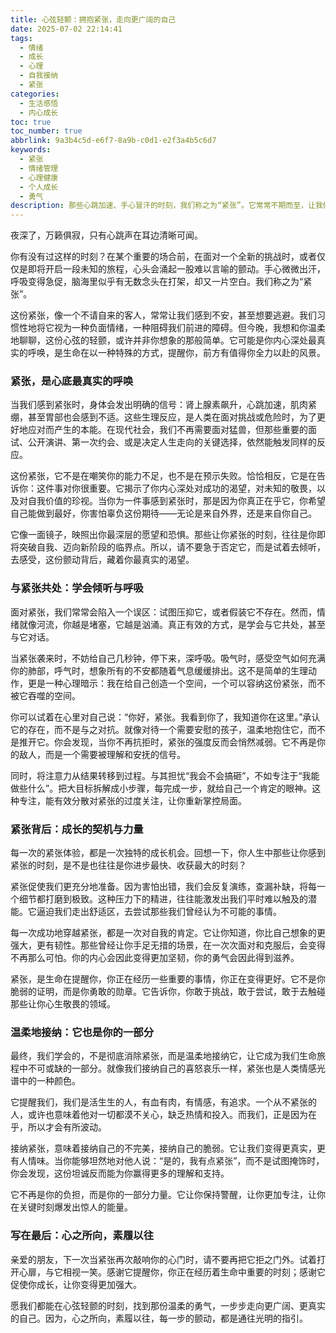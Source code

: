 ```yaml
---
title: 心弦轻颤：拥抱紧张，走向更广阔的自己
date: 2025-07-02 22:14:41
tags:
  - 情绪
  - 成长
  - 心理
  - 自我接纳
  - 紧张
categories:
  - 生活感悟
  - 内心成长
toc: true
toc_number: true
abbrlink: 9a3b4c5d-e6f7-8a9b-c0d1-e2f3a4b5c6d7
keywords:
  - 紧张
  - 情绪管理
  - 心理健康
  - 个人成长
  - 勇气
description: 那些心跳加速、手心冒汗的时刻，我们称之为“紧张”。它常常不期而至，让我们感到不安。但你有没有想过，这份紧张，或许并非阻碍，而是心底最真实的呼唤，是生命在提醒你，前方有值得你全力以赴的风景？本文将带你温柔地探索紧张的本质，学会与它共舞，将这份颤动化为成长的力量。
---
```


夜深了，万籁俱寂，只有心跳声在耳边清晰可闻。

你有没有过这样的时刻？在某个重要的场合前，在面对一个全新的挑战时，或者仅仅是即将开启一段未知的旅程，心头会涌起一股难以言喻的颤动。手心微微出汗，呼吸变得急促，脑海里似乎有无数念头在打架，却又一片空白。我们称之为“紧张”。

这份紧张，像一个不请自来的客人，常常让我们感到不安，甚至想要逃避。我们习惯性地将它视为一种负面情绪，一种阻碍我们前进的障碍。但今晚，我想和你温柔地聊聊，这份心弦的轻颤，或许并非你想象的那般简单。它可能是你内心深处最真实的呼唤，是生命在以一种特殊的方式，提醒你，前方有值得你全力以赴的风景。

### 紧张，是心底最真实的呼唤

当我们感到紧张时，身体会发出明确的信号：肾上腺素飙升，心跳加速，肌肉紧绷，甚至胃部也会感到不适。这些生理反应，是人类在面对挑战或危险时，为了更好地应对而产生的本能。在现代社会，我们不再需要面对猛兽，但那些重要的面试、公开演讲、第一次约会、或是决定人生走向的关键选择，依然能触发同样的反应。

这份紧张，它不是在嘲笑你的能力不足，也不是在预示失败。恰恰相反，它是在告诉你：这件事对你很重要。它揭示了你内心深处对成功的渴望，对未知的敬畏，以及对自我价值的珍视。当你为一件事感到紧张时，那是因为你真正在乎它，你希望自己能做到最好，你害怕辜负这份期待——无论是来自外界，还是来自你自己。

它像一面镜子，映照出你最深层的愿望和恐惧。那些让你紧张的时刻，往往是你即将突破自我、迈向新阶段的临界点。所以，请不要急于否定它，而是试着去倾听，去感受，这份颤动背后，藏着你最真实的渴望。

### 与紧张共处：学会倾听与呼吸

面对紧张，我们常常会陷入一个误区：试图压抑它，或者假装它不存在。然而，情绪就像河流，你越是堵塞，它越是汹涌。真正有效的方式，是学会与它共处，甚至与它对话。

当紧张袭来时，不妨给自己几秒钟，停下来，深呼吸。吸气时，感受空气如何充满你的肺部，呼气时，想象所有的不安都随着气息缓缓排出。这不是简单的生理动作，更是一种心理暗示：我在给自己创造一个空间，一个可以容纳这份紧张，而不被它吞噬的空间。

你可以试着在心里对自己说：“你好，紧张。我看到你了，我知道你在这里。”承认它的存在，而不是与之对抗。就像对待一个需要安慰的孩子，温柔地抱住它，而不是推开它。你会发现，当你不再抗拒时，紧张的强度反而会悄然减弱。它不再是你的敌人，而是一个需要被理解和安抚的信号。

同时，将注意力从结果转移到过程。与其担忧“我会不会搞砸”，不如专注于“我能做些什么”。把大目标拆解成小步骤，每完成一步，就给自己一个肯定的眼神。这种专注，能有效分散对紧张的过度关注，让你重新掌控局面。

### 紧张背后：成长的契机与力量

每一次的紧张体验，都是一次独特的成长机会。回想一下，你人生中那些让你感到紧张的时刻，是不是也往往是你进步最快、收获最大的时刻？

紧张促使我们更充分地准备。因为害怕出错，我们会反复演练，查漏补缺，将每一个细节都打磨到极致。这种压力下的精进，往往能激发出我们平时难以触及的潜能。它逼迫我们走出舒适区，去尝试那些我们曾经认为不可能的事情。

每一次成功地穿越紧张，都是一次对自我的肯定。它让你知道，你比自己想象的更强大，更有韧性。那些曾经让你手足无措的场景，在一次次面对和克服后，会变得不再那么可怕。你的内心会因此变得更加坚韧，你的勇气会因此得到滋养。

紧张，是生命在提醒你，你正在经历一些重要的事情，你正在变得更好。它不是你脆弱的证明，而是你勇敢的勋章。它告诉你，你敢于挑战，敢于尝试，敢于去触碰那些让你心生敬畏的领域。

### 温柔地接纳：它也是你的一部分

最终，我们学会的，不是彻底消除紧张，而是温柔地接纳它，让它成为我们生命旅程中不可或缺的一部分。就像我们接纳自己的喜怒哀乐一样，紧张也是人类情感光谱中的一种颜色。

它提醒我们，我们是活生生的人，有血有肉，有情感，有追求。一个从不紧张的人，或许也意味着他对一切都漠不关心，缺乏热情和投入。而我们，正是因为在乎，所以才会有所波动。

接纳紧张，意味着接纳自己的不完美，接纳自己的脆弱。它让我们变得更真实，更有人情味。当你能够坦然地对他人说：“是的，我有点紧张”，而不是试图掩饰时，你会发现，这份坦诚反而能为你赢得更多的理解和支持。

它不再是你的负担，而是你的一部分力量。它让你保持警醒，让你更加专注，让你在关键时刻爆发出惊人的能量。

### 写在最后：心之所向，素履以往

亲爱的朋友，下一次当紧张再次敲响你的心门时，请不要再把它拒之门外。试着打开心扉，与它相视一笑。感谢它提醒你，你正在经历着生命中重要的时刻；感谢它促使你成长，让你变得更加强大。

愿我们都能在心弦轻颤的时刻，找到那份温柔的勇气，一步步走向更广阔、更真实的自己。因为，心之所向，素履以往，每一步的颤动，都是通往光明的指引。